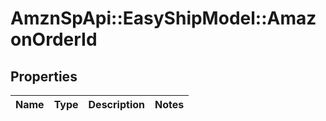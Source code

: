 # AmznSpApi::EasyShipModel::AmazonOrderId

## Properties
Name | Type | Description | Notes
------------ | ------------- | ------------- | -------------


